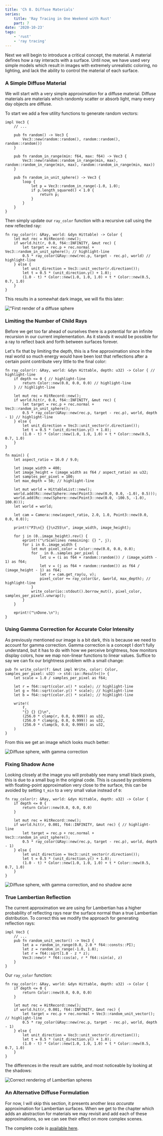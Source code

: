 ```yaml
---
title: 'Ch 8. Diffuse Materials'
series:
    title: 'Ray Tracing in One Weekend with Rust'
    part: 7
date: '2020-10-23'
tags:
    - 'rust'
    - 'ray tracing'
---
```


Next we will begin to introduce a critical concept, the material.
A material defines how a ray interacts with a surface.
Until now, we have used very simple models which result in images with extremely unrealistic coloring, no lighting, and lack the ability to control the material of each surface.

### A Simple Diffuse Material

We will start with a very simple approximation for a diffuse material.
Diffuse materials are materials which randomly scatter or absorb light, many every day objects are diffuse.

To start we add a few utility functions to generate random vectors:

```rust{numberLines: true}
impl Vec3 {
    // ...

    pub fn random() -> Vec3 {
        Vec3::new(random::random(), random::random(), random::random())
    }

    pub fn random_in_range(min: f64, max: f64) -> Vec3 {
        Vec3::new(random::random_in_range(min, max), random::random_in_range(min, max), random::random_in_range(min, max))
    }

    pub fn random_in_unit_sphere() -> Vec3 {
        loop {
            let p = Vec3::random_in_range(-1.0, 1.0);
            if p.length_squared() < 1.0 {
                return p;
            }
        }
    }
}
```

Then simply update our `ray_color` function with a recursive call using the new reflected ray:

```rust{numberLines: true}
fn ray_color(r: &Ray, world: &dyn Hittable) -> Color {
    let mut rec = HitRecord::new();
    if world.hit(r, 0.0, f64::INFINITY, &mut rec) {
        let target = rec.p + rec.normal + Vec3::random_in_unit_sphere(); // highlight-line
        0.5 * ray_color(&Ray::new(rec.p, target - rec.p), world) // highlight-line
    } else {
        let unit_direction = Vec3::unit_vector(r.direction());
        let t = 0.5 * (unit_direction.y() + 1.0);
        (1.0 - t) * Color::new(1.0, 1.0, 1.0) + t * Color::new(0.5, 0.7, 1.0)
    }
}
```

This results in a somewhat dark image, we will fix this later:

!["First render of a diffuse sphere](./a-simple-diffuse-material.png "First render of a diffuse sphere")

### Limiting the Number of Child Rays

Before we get too far ahead of ourselves there is a potential for an infinite recursion in our current implementation.
As it stands it would be possible for a ray to reflect back and forth between surfaces forever.

Let's fix that by limiting the depth, this is a fine approximation since in the real world so much energy would have been lost that reflections after a certain point contribute very little to the final color:

```rust{numberLines: true}
fn ray_color(r: &Ray, world: &dyn Hittable, depth: u32) -> Color { // highlight-line
    if depth <= 0 { // highlight-line
        return Color::new(0.0, 0.0, 0.0) // highlight-line
    } // highlight-line

    let mut rec = HitRecord::new();
    if world.hit(r, 0.0, f64::INFINITY, &mut rec) {
        let target = rec.p + rec.normal + Vec3::random_in_unit_sphere();
        0.5 * ray_color(&Ray::new(rec.p, target - rec.p), world, depth - 1) // highlight-line
    } else {
        let unit_direction = Vec3::unit_vector(r.direction());
        let t = 0.5 * (unit_direction.y() + 1.0);
        (1.0 - t) * Color::new(1.0, 1.0, 1.0) + t * Color::new(0.5, 0.7, 1.0)
    }
}

fn main() {
    let aspect_ratio = 16.0 / 9.0;

    let image_width = 400;
    let image_height = (image_width as f64 / aspect_ratio) as u32;
    let samples_per_pixel = 100;
    let max_depth = 50; // highlight-line

    let mut world = HittableList::new();
    world.add(Rc::new(Sphere::new(Point3::new(0.0, 0.0, -1.0), 0.5)));
    world.add(Rc::new(Sphere::new(Point3::new(0.0, -100.5, -1.0), 100.0)));
    let world = world;

    let cam = Camera::new(aspect_ratio, 2.0, 1.0, Point3::new(0.0, 0.0, 0.0));

    print!("P3\n{} {}\n255\n", image_width, image_height);

    for j in (0..image_height).rev() {
        eprint!("\rScanlines remaining: {} ", j);
        for i in 0..image_width {
            let mut pixel_color = Color::new(0.0, 0.0, 0.0);
            for _ in 0..samples_per_pixel {
                let u = (i as f64 + random::random()) / (image_width - 1) as f64;
                let v = (j as f64 + random::random()) as f64 / (image_height - 1) as f64;
                let r = cam.get_ray(u, v);
                pixel_color += ray_color(&r, &world, max_depth); // highlight-line
            }
            write_color(io::stdout().borrow_mut(), pixel_color, samples_per_pixel).unwrap();
        }
    }

    eprint!("\nDone.\n");
}
```

### Using Gamma Correction for Accurate Color Intensity

As previously mentioned our image is a bit dark, this is because we need to account for gamma correction.
Gamma correction is a concept I don't fully understand, but it has to do with how we perceive brightness, how monitors display colors, how we map non-linear functions to linear values.
Suffice to say we can fix our brightness problem with a small change:

```rust{numberLines: true}
pub fn write_color(f: &mut impl Write, color: Color, samples_per_pixel: u32) -> std::io::Result<()> {
    let scale = 1.0 / samples_per_pixel as f64;

    let r = f64::sqrt(color.x() * scale); // highlight-line
    let g = f64::sqrt(color.y() * scale); // highlight-line
    let b = f64::sqrt(color.z() * scale); // highlight-line

    write!(
        f,
        "{} {} {}\n",
        (256.0 * clamp(r, 0.0, 0.999)) as u32,
        (256.0 * clamp(g, 0.0, 0.999)) as u32,
        (256.0 * clamp(b, 0.0, 0.999)) as u32,
    )
}
```

From this we get an image which looks much better:

![Diffuse sphere, with gamma correction](./gamma-corrected.png "Diffuse sphere, with gamma correction")

### Fixing Shadow Acne

Looking closely at the image you will probably see many small black pixels, this is due to a small bug in the original code.
This is caused by problems with floating-point approximation very close to the surface, this can be avoided by setting `t_min` to a very small value instead of `0`:

```rust{numberLines: true}
fn ray_color(r: &Ray, world: &dyn Hittable, depth: u32) -> Color {
    if depth <= 0 {
        return Color::new(0.0, 0.0, 0.0)
    }

    let mut rec = HitRecord::new();
    if world.hit(r, 0.001, f64::INFINITY, &mut rec) { // highlight-line
        let target = rec.p + rec.normal + Vec3::random_in_unit_sphere();
        0.5 * ray_color(&Ray::new(rec.p, target - rec.p), world, depth - 1)
    } else {
        let unit_direction = Vec3::unit_vector(r.direction());
        let t = 0.5 * (unit_direction.y() + 1.0);
        (1.0 - t) * Color::new(1.0, 1.0, 1.0) + t * Color::new(0.5, 0.7, 1.0)
    }
}
```

![Diffuse sphere, with gamma correction, and no shadow acne](./fixing-shadow-acne.png "Diffuse sphere, with gamma correction, and no shadow acne")

### True Lambertian Reflection

The current approximation we are using for Lambertian has a higher probability of reflecting rays near the surface normal than a true Lambertian distribution.
To correct this we modify the approach for generating reflection rays:

```rust{numberLines: true}
impl Vec3 {
    // ...
    pub fn random_unit_vector() -> Vec3 {
        let a = random_in_range(0.0, 2.0 * f64::consts::PI);
        let z = random_in_range(-1.0, 1.0);
        let r = f64::sqrt(1.0 - z * z);
        Vec3::new(r * f64::cos(a), r * f64::sin(a), z)
    }
}
```

Our `ray_color` function:

```rust{numberLines: true}
fn ray_color(r: &Ray, world: &dyn Hittable, depth: u32) -> Color {
    if depth <= 0 {
        return Color::new(0.0, 0.0, 0.0)
    }

    let mut rec = HitRecord::new();
    if world.hit(r, 0.001, f64::INFINITY, &mut rec) {
        let target = rec.p + rec.normal + Vec3::random_unit_vector(); // highlight-line
        0.5 * ray_color(&Ray::new(rec.p, target - rec.p), world, depth - 1)
    } else {
        let unit_direction = Vec3::unit_vector(r.direction());
        let t = 0.5 * (unit_direction.y() + 1.0);
        (1.0 - t) * Color::new(1.0, 1.0, 1.0) + t * Color::new(0.5, 0.7, 1.0)
    }
}
```

The differences in the result are subtle, and most noticeable by looking at the shadows:

![Correct rendering of Lambertian spheres](./true-lambertian.png "Correct rendering of Lambertian spheres")

### An Alternative Diffuse Formulation

For now, I will skip this section, it presents another _less accurate_ approximation for Lambertian surfaces.
When we get to the chapter which adds an abstraction for materials we may revisit and add each of these approximations, so we can see their effect on more complex scenes.

The complete code is [available here](https://github.com/austindoupnik/ray-tracing-in-one-weekend-with-rust/tree/v0.0.1-chapter.8).